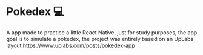 # Pokedex :computer:
A app made to practice a little React Native, just for study purposes, the app goal is to simulate a pokedex, the project was entirely based on an UpLabs layout https://www.uplabs.com/posts/pokedex-app
